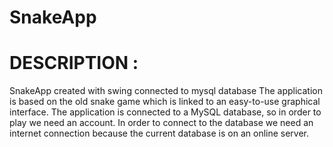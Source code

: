 # SnakeApp
# DESCRIPTION :
SnakeApp created with swing connected to mysql database
The application is based on the old snake game which is linked to an easy-to-use graphical interface.
The application is connected to a MySQL database, so in order to play we need an account.
In order to connect to the database we need an internet connection because the current database is on an online server.
